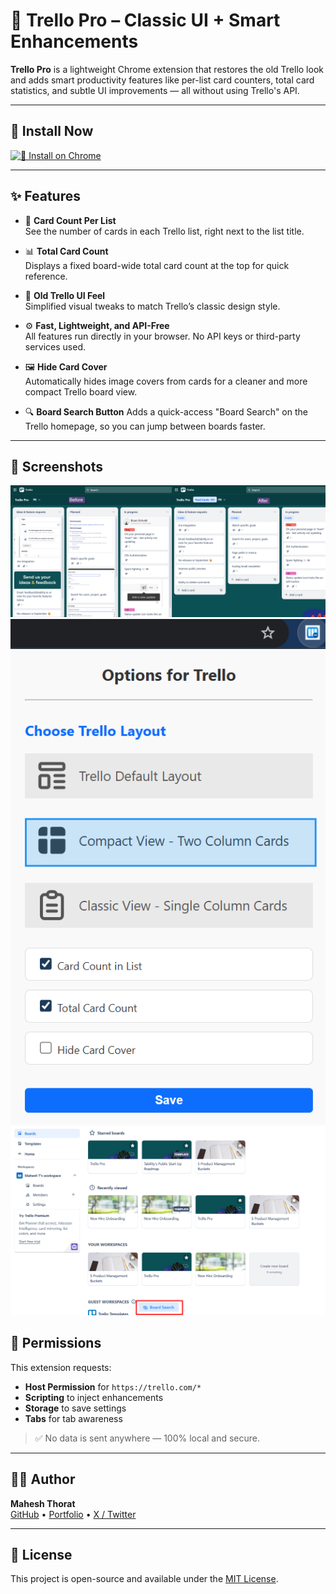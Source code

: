 # 🧩 Trello Pro – Classic UI + Smart Enhancements

**Trello Pro** is a lightweight Chrome extension that restores the old Trello look and adds smart productivity features like per-list card counters, total card statistics, and subtle UI improvements — all without using Trello's API.

---

## 🚀 Install Now

[![🔗 Install on Chrome](https://img.shields.io/badge/Install%20on-Chrome%20Web%20Store-blue?logo=google-chrome&style=flat)](https://chromewebstore.google.com/detail/trello-pro/dknhbjnfdaejagmfjlenckdaaodchcha?hl=en-GB)

---

## ✨ Features

- 🔢 **Card Count Per List**  
  See the number of cards in each Trello list, right next to the list title.

- 📊 **Total Card Count**  
  Displays a fixed board-wide total card count at the top for quick reference.

- 🧠 **Old Trello UI Feel**  
  Simplified visual tweaks to match Trello’s classic design style.

- ⚙️ **Fast, Lightweight, and API-Free**  
  All features run directly in your browser. No API keys or third-party services used.

- 🖼️ **Hide Card Cover**  
  Automatically hides image covers from cards for a cleaner and more compact Trello board view.

- 🔍 **Board Search Button**
  Adds a quick-access "Board Search" on the Trello homepage, so you can jump between boards faster.

---

## 📸 Screenshots

![Before / After](/screenshots/Before-After.png)
![Options](/screenshots/Options.png)
![Board Search](/screenshots/Board-Search.png)

## 🔐 Permissions

This extension requests:

- **Host Permission** for `https://trello.com/*`
- **Scripting** to inject enhancements
- **Storage** to save settings
- **Tabs** for tab awareness

> ✅ No data is sent anywhere — 100% local and secure.

---

## 👨‍💻 Author

**Mahesh Thorat**  
[GitHub](https://github.com/) • [Portfolio](#) • [X / Twitter](#)

---

## 📄 License

This project is open-source and available under the [MIT License](LICENSE).
